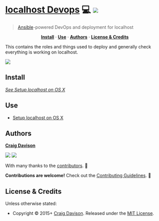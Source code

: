 # [localhost Devops](https://davison.io/localhost-devops/) :computer: [![](https://img.shields.io/travis/davisonio/localhost-devops.svg?style=flat-square)](https://travis-ci.org/davisonio/localhost-devops)

> [Ansible](https://www.ansible.com)-powered DevOps and deployment for localhost

<p align="center">
<b><a href="#install">Install</a></b>
·
<b><a href="#use">Use</a></b>
·
<b><a href="#authors">Authors</a></b>
·
<b><a href="#license--credits">License & Credits</a></b>
</p>

This contains the roles and things used to deploy and generally check everything is working on localhost.

![](https://davison.io/assets/img/localhost-devops-logo.png)

## Install

*[See Setup localhost on OS X](https://github.com/davisonio/localhost-devops/blob/master/docs/setup-localhost-osx.md)*

## Use

- [Setup localhost on OS X](https://github.com/davisonio/localhost-devops/blob/master/docs/setup-localhost-osx.md)

## Authors

**[Craig Davison](https://davison.io)**

[![](https://img.shields.io/github/followers/davisonio.svg?style=social&label=Follow%20davisonio)](https://github.com/davisonio) [![](https://img.shields.io/twitter/follow/davisonio.svg?style=social)](https://twitter.com/davisonio)

With many thanks to the [contributors](https://github.com/davisonio/localhost-devops/graphs/contributors). :clap:

**Contributions are welcome!** Check out the [Contributing Guidelines](https://github.com/davisonio/localhost-devops/blob/master/CONTRIBUTING.md). :raised_hands:

## License & Credits

Unless otherwise stated:

- Copyright © 2015+ [Craig Davison](https://davison.io). Released under the [MIT License](http://davisonio.mit-license.org/2015).
